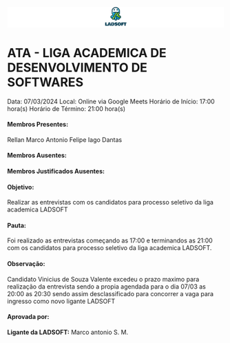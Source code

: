 ![img](/modelo_ata/logoLADSOFT.png)

# ATA - LIGA ACADEMICA DE DESENVOLVIMENTO DE SOFTWARES

Data: 07/03/2024
Local: Online via Google Meets
Horário de Início: 17:00 hora(s)
Horário de Término: 21:00 hora(s)

#### Membros Presentes:

Rellan
Marco Antonio
Felipe
Iago Dantas

#### Membros Ausentes:

#### Membros Justificados Ausentes:

#### Objetivo:

Realizar as entrevistas com os candidatos para processo seletivo da liga academica LADSOFT

#### Pauta:

Foi realizado as entrevistas começando as 17:00 e terminandos as 21:00 com os candidatos para processo seletivo da liga academica LADSOFT.

#### Observação:

Candidato Vinicius de Souza Valente excedeu o prazo maximo para realização da entrevista sendo a propia agendada para o dia 07/03 as 20:00 as 20:30 sendo assim desclassificado para concorrer a vaga para ingresso como novo ligante LADSOFT

#### Aprovada por:

**Ligante da LADSOFT:** Marco antonio S. M.
